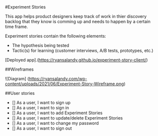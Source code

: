 #Experiment Stories

This app helps product designers keep track of work in thier discovery backlog that they know is comming up and needs to happen by a certain time frame.

Experiment stories contain the following elements:

* The hypothesis being tested
* Tactic(s) for learning (customer interviews, A/B tests, prototypes, etc.)

[Deployed app].(https://ryansalandy.github.io/experiment-story-client/)

##Wireframes

![Diagram]
(https://ryansalandy.com/wp-content/uploads/2021/06/Experiment-Story-Wireframe.png)

##User stories
- [] As a user, I want to sign up
- [] As a user, I want to sign in
- [] As a user, I want to add Experiment Stories
- [] As a user, I want to update/delete Experiment Stories
- [] As a user, I want to change my password
- [] As a user, I want to sign out
